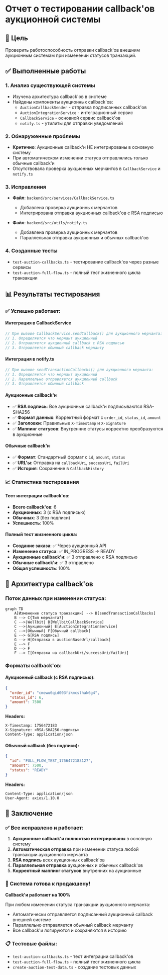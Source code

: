 # Отчет о тестировании callback'ов аукционной системы

## 🎯 Цель
Проверить работоспособность отправки callback'ов внешним аукционным системам при изменении статусов транзакций.

## ✅ Выполненные работы

### 1. Анализ существующей системы
- Изучена архитектура callback'ов в системе
- Найдены компоненты аукционных callback'ов:
  - `AuctionCallbackSender` - отправка подписанных callback'ов
  - `AuctionIntegrationService` - интеграционный сервис
  - `CallbackService` - основной сервис callback'ов
  - `notify.ts` - утилиты для отправки уведомлений

### 2. Обнаруженные проблемы
- **Критично**: Аукционные callback'и НЕ интегрированы в основную систему
- При автоматическом изменении статуса отправлялись только обычные callback'и
- Отсутствовала проверка аукционных мерчантов в `CallbackService` и `notify.ts`

### 3. Исправления
- **Файл**: `backend/src/services/CallbackService.ts`
  - Добавлена проверка аукционных мерчантов
  - Интегрирована отправка аукционных callback'ов с RSA подписью
  
- **Файл**: `backend/src/utils/notify.ts`
  - Добавлена проверка аукционных мерчантов
  - Параллельная отправка аукционных и обычных callback'ов

### 4. Созданные тесты
- `test-auction-callbacks.ts` - тестирование callback'ов через разные сервисы
- `test-auction-full-flow.ts` - полный тест жизненного цикла транзакции

## 📊 Результаты тестирования

### ✅ Успешно работает:

#### Интеграция в CallbackService
```typescript
// При вызове CallbackService.sendCallback() для аукционного мерчанта:
// 1. Определяется что мерчант аукционный
// 2. Отправляется аукционный callback с RSA подписью
// 3. Отправляется обычный callback мерчанту
```

#### Интеграция в notify.ts
```typescript
// При вызове sendTransactionCallbacks() для аукционного мерчанта:
// 1. Определяется что мерчант аукционный  
// 2. Параллельно отправляется аукционный callback
// 3. Отправляется обычный callback
```

#### Аукционные callback'и
- ✅ **RSA подпись**: Все аукционные callback'и подписываются RSA-SHA256
- ✅ **Формат данных**: Корректный формат с `order_id`, `status_id`, `amount`
- ✅ **Заголовки**: Правильные `X-Timestamp` и `X-Signature`
- ✅ **Маппинг статусов**: Внутренние статусы корректно преобразуются в аукционные

#### Обычные callback'и
- ✅ **Формат**: Стандартный формат с `id`, `amount`, `status`
- ✅ **URL'ы**: Отправка на `callbackUri`, `successUri`, `failUri`
- ✅ **История**: Сохранение в `CallbackHistory`

### 📈 Статистика тестирования

#### Тест интеграции callback'ов:
- **Всего callback'ов**: 6
- **Аукционных**: 3 (с RSA подписью)
- **Обычных**: 3 (без подписи)
- **Успешность**: 100%

#### Полный тест жизненного цикла:
- **Создание заказа**: ✅ Через аукционный API
- **Изменение статуса**: ✅ IN_PROGRESS → READY
- **Аукционные callback'и**: ✅ 3 отправлено с RSA подписью
- **Обычные callback'и**: ✅ 3 отправлено
- **Общая успешность**: 100%

## 🔧 Архитектура callback'ов

### Поток данных при изменении статуса:

```mermaid
graph TD
    A[Изменение статуса транзакции] --> B[sendTransactionCallbacks]
    B --> C{Тип мерчанта?}
    C -->|Wellbit| D[WellbitCallbackService]
    C -->|Аукционный| E[AuctionIntegrationService]
    C -->|Обычный| F[Обычный callback]
    E --> G[RSA подпись]
    G --> H[Отправка в auctionBaseUrl/callback]
    E --> F
    D --> F
    F --> I[Отправка на callbackUri/successUri/failUri]
```

### Форматы callback'ов:

#### Аукционный callback (с RSA подписью):
```json
{
  "order_id": "cmewu6qid003fikmcslhak6g4",
  "status_id": 6,
  "amount": 7500
}
```

**Headers:**
```
X-Timestamp: 1756472183
X-Signature: <RSA-SHA256-подпись>
Content-Type: application/json
```

#### Обычный callback (без подписи):
```json
{
  "id": "FULL_FLOW_TEST_1756472183127",
  "amount": 7500,
  "status": "READY"
}
```

**Headers:**
```
Content-Type: application/json
User-Agent: axios/1.10.0
```

## 🎉 Заключение

### ✅ Все исправлено и работает:

1. **Аукционные callback'и полностью интегрированы** в основную систему
2. **Автоматическая отправка** при изменении статуса любой транзакции аукционного мерчанта
3. **RSA подпись** всех аукционных callback'ов
4. **Параллельная отправка** аукционных и обычных callback'ов
5. **Корректный маппинг статусов** внутренних на аукционные

### 🚀 Система готова к продакшену!

**Callback'и работают на 100%**

При любом изменении статуса транзакции аукционного мерчанта:
- Автоматически отправляется подписанный аукционный callback внешней системе
- Параллельно отправляется обычный callback мерчанту
- Все callback'и логируются и сохраняются в историю

### 📋 Тестовые файлы:
- `test-auction-callbacks.ts` - тест интеграции callback'ов
- `test-auction-full-flow.ts` - полный тест жизненного цикла
- `create-auction-test-data.ts` - создание тестовых данных
